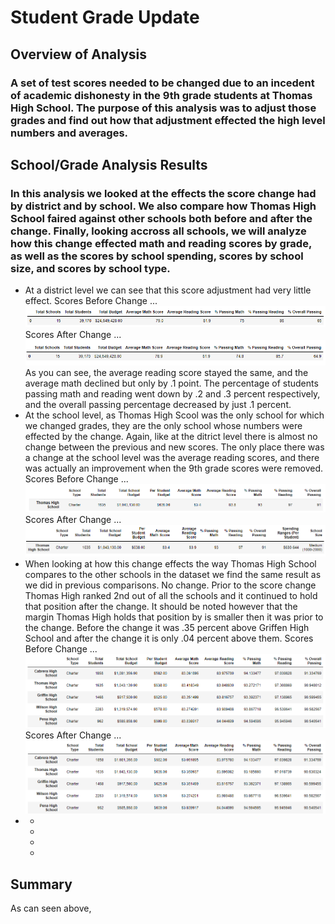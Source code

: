 # Student Grade Update
## Overview of Analysis

### A set of test scores needed to be changed due to an incedent of academic dishonesty in the 9th grade students at Thomas High School. The purpose of this analysis was to adjust those grades and find out how that adjustment effected the high level numbers and averages. 

## School/Grade Analysis Results

### In this analysis we looked at the effects the score change had by district and by school. We also compare how Thomas High School faired against other schools both before and after the change. Finally, looking accross all schools, we will analyze how this change effected math and reading scores by grade, as well as the scores by school spending, scores by school size, and scores by school type. 
  -  At a district level we can see that this score adjustment had very little effect. Scores Before Change ... ![District Level Before](Resources/DistrictSummary_Old.PNG) Scores After Change ... ![District Level Before](Resources/DistrictSummary_New.PNG) As you can see, the average reading score stayed the same, and the average math declined but only by .1 point. The percentage of students passing math and reading went down by .2 and .3 percent respectively, and the overall passing percentage decreased by just .1 percent.
  -  At the school level, as Thomas High Scool was the only school for which we changed grades, they are the only school whose numbers were effected by the change. Again, like at the ditrict level there is almost no change between the previous and new scores. The only place there was a change at the school level was the average reading scores, and there was actually an improvement when the 9th grade scores were removed. Scores Before Change ... ![School Level Before](Resources/SchoolSummary_Old.PNG) Scores After Change ... ![School Level After](Resources/SchoolSummary_New.PNG)
  -  When looking at how this change effects the way Thomas High School compares to the other schools in the dataset we find the same result as we did in previous comparisons. No change. Prior to the score change Thomas High ranked 2nd out of all the schools and it continued to hold that position after the change. It should be noted however that the margin Thomas High holds that position by is smaller then it was prior to the change. Before the change it was .35 percent above Griffen High School and after the change it is only .04 percent above them. Scores Before Change ... ![Top 5 Before](Resources/Top5_Old.PNG) Scores After Change ... ![Top 5 After](Resources/Top5_New.PNG)
  -  
     * 
     * 
     * 
     *

## Summary

  As can seen above, 

